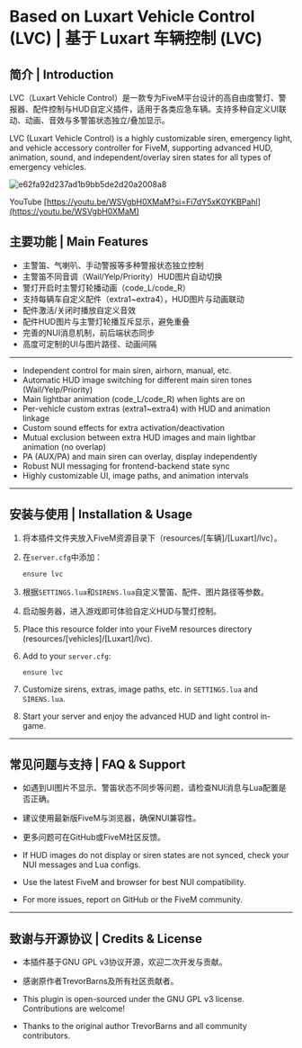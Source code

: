 # Based on Luxart Vehicle Control (LVC) | 基于 Luxart 车辆控制 (LVC)

## 简介 | Introduction

LVC（Luxart Vehicle Control）是一款专为FiveM平台设计的高自由度警灯、警报器、配件控制与HUD自定义插件，适用于各类应急车辆。支持多种自定义UI联动、动画、音效与多警笛状态独立/叠加显示。

LVC (Luxart Vehicle Control) is a highly customizable siren, emergency light, and vehicle accessory controller for FiveM, supporting advanced HUD, animation, sound, and independent/overlay siren states for all types of emergency vehicles.


![e62fa92d237ad1b9bb5de2d20a2008a8](https://github.com/user-attachments/assets/3676c01e-f73a-446b-aa2c-79f0ef263478)

YouTube [https://youtu.be/WSVgbH0XMaM?si=Fi7dY5xK0YKBPahl](https://youtu.be/WSVgbH0XMaM)


## 主要功能 | Main Features

- 主警笛、气喇叭、手动警报等多种警报状态独立控制
- 主警笛不同音调（Wail/Yelp/Priority）HUD图片自动切换
- 警灯开启时主警灯轮播动画（code_L/code_R）
- 支持每辆车自定义配件（extra1~extra4），HUD图片与动画联动
- 配件激活/关闭时播放自定义音效
- 配件HUD图片与主警灯轮播互斥显示，避免重叠
- 完善的NUI消息机制，前后端状态同步
- 高度可定制的UI与图片路径、动画间隔

---

- Independent control for main siren, airhorn, manual, etc.
- Automatic HUD image switching for different main siren tones (Wail/Yelp/Priority)
- Main lightbar animation (code_L/code_R) when lights are on
- Per-vehicle custom extras (extra1~extra4) with HUD and animation linkage
- Custom sound effects for extra activation/deactivation
- Mutual exclusion between extra HUD images and main lightbar animation (no overlap)
- PA (AUX/PA) and main siren can overlay, display independently
- Robust NUI messaging for frontend-backend state sync
- Highly customizable UI, image paths, and animation intervals

---

## 安装与使用 | Installation & Usage

1. 将本插件文件夹放入FiveM资源目录下（resources/[车辆]/[Luxart]/lvc）。
2. 在`server.cfg`中添加：
   ```
   ensure lvc
   ```
3. 根据`SETTINGS.lua`和`SIRENS.lua`自定义警笛、配件、图片路径等参数。
4. 启动服务器，进入游戏即可体验自定义HUD与警灯控制。

1. Place this resource folder into your FiveM resources directory (resources/[vehicles]/[Luxart]/lvc).
2. Add to your `server.cfg`:
   ```
   ensure lvc
   ```
3. Customize sirens, extras, image paths, etc. in `SETTINGS.lua` and `SIRENS.lua`.
4. Start your server and enjoy the advanced HUD and light control in-game.

---

## 常见问题与支持 | FAQ & Support

- 如遇到UI图片不显示、警笛状态不同步等问题，请检查NUI消息与Lua配置是否正确。
- 建议使用最新版FiveM与浏览器，确保NUI兼容性。
- 更多问题可在GitHub或FiveM社区反馈。

- If HUD images do not display or siren states are not synced, check your NUI messages and Lua configs.
- Use the latest FiveM and browser for best NUI compatibility.
- For more issues, report on GitHub or the FiveM community.

---

## 致谢与开源协议 | Credits & License

- 本插件基于GNU GPL v3协议开源，欢迎二次开发与贡献。
- 感谢原作者TrevorBarns及所有社区贡献者。

- This plugin is open-sourced under the GNU GPL v3 license. Contributions are welcome!
- Thanks to the original author TrevorBarns and all community contributors.
